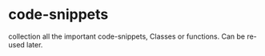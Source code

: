 code-snippets
=============

collection all the important code-snippets, Classes or functions. Can be re-used later.
